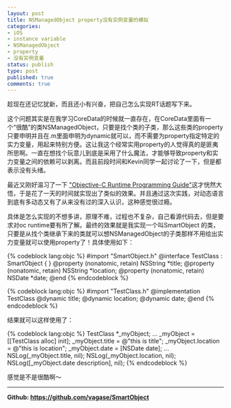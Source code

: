 ```yaml
---
layout: post
title: NSManagedObject property没有实例变量的模拟
categories:
- iOS
- instance variable
- NSManagedObject
- property
- 没有实例变量
status: publish
type: post
published: true
comments: true
---
```

趁现在还记忆犹新，而且还小有兴奋，把自己怎么实现RT话题写下来。

这个问题其实是在我学习CoreData的时候就一直存在，在CoreData里面有一个“很酷”的类NSManagedObject，只要是找个类的子类，那么这些类的property只要申明并且在.m里面申明为dynamic就可以，而不需要为property指定特定的实力变量，用起来特别方便。这让我这个经常实用property的人觉得真的是匪夷所思啊。一直在想找个玩意儿到底是采用了什么魔法，才能够导致property和实力变量之间的依赖可以剥离。而且前段时间和Kevin同学一起讨论了一下，但是都表示没有头绪。

最近又刚好温习了一下 ["Objective-C Runtime Programming Guide"](http://developer.apple.com/mac/library/documentation/Cocoa/Conceptual/ObjCRuntimeGuide/Introduction/Introduction.html)这才恍然大悟，于是花了一天的时间就实现出了类似的效果。并且通过这次实践，对动态语言到底有多动态又有了从来没有过的深入认识，这种感觉很过瘾。

<!-- More -->

具体是怎么实现的不想多讲，原理不难，过程也不复杂，自己看源代码去，但是要求对oc runtime要有所了解。最终的效果就是我实现一个叫SmartObject 的类，只要是从找个类继承下来的类就可以想NSManagedObject的子类那样不用给出实力变量就可以使用property了！具体使用如下：

{% codeblock lang:objc %}
#import "SmartObject.h"
@interface TestClass : SmartObject {
}
@property (nonatomic, retain) NSString *title;
@property (nonatomic, retain) NSString *location;
@property (nonatomic, retain) NSDate *date;
@end
{% endcodeblock %}

{% codeblock lang:objc %}
#import "TestClass.h"
@implementation TestClass
@dynamic title;
@dynamic location;
@dynamic date;
@end
{% endcodeblock %}

结果就可以这样使用了：

{% codeblock lang:objc %}
TestClass *_myObject;
...
_myObject = [[TestClass alloc] init];
_myObject.title = @"this is title";
_myObject.location = @"this is location";
_myObject.date = [NSDate date];
...
NSLog(_myObject.title, nil);
NSLog(_myObject.location, nil);
NSLog([_myObject.date description], nil);
{% endcodeblock %}

感觉是不是很酷啊～

---
**Github: <https://github.com/vagase/SmartObject>**

